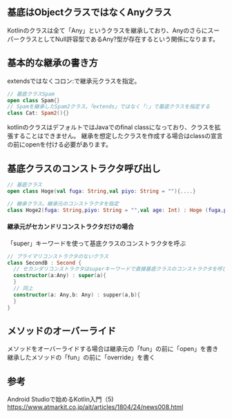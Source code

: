 ## 基底はObjectクラスではなくAnyクラス
Kotlinのクラスは全て「Any」というクラスを継承しており、AnyのさらにスーパークラスとしてNull許容型であるAny?型が存在するという関係になります。

## 基本的な継承の書き方
extendsではなくコロン:で継承元クラスを指定。
```kt
// 基底クラスSpam
open class Spam{}
// Spamを継承したSpam2クラス。「extends」ではなく「:」で基底クラスを指定する
class Cat: Spam2(){}
```
kotlinのクラスはデフォルトではJavaでのfinal classになっており、クラスを拡張することはできません。
継承を想定したクラスを作成する場合はclassの宣言の前にopenを付ける必要があります。

## 基底クラスのコンストラクタ呼び出し
```kt
// 基底クラス
open class Hoge(val fuga: String,val piyo: String = ""){....}

// 継承クラス。継承元のコンストラクタを指定
class Hoge2(fuga: String,piyo: String = "",val age: Int) : Hoge (fuga,piyo){....}
```
#### 継承元がセカンドリコンストラクタだけの場合
「super」キーワードを使って基底クラスのコンストラクタを呼ぶ
```kt
// プライマリコンストラクタのないクラス
class SecondB : Second {
  // セカンダリコンストラクタはsuperキーワードで直接基底クラスのコンストラクタを呼び出す
  constructor(a:Any) : super(a){
  }
  // 同上
  constructor(a: Any,b: Any) : supper(a,b){
  }
}
```

## メソッドのオーバーライド
メソッドをオーバーライドする場合は継承元の「fun」の前に「open」を書き
継承したメソッドの「fun」の前に「override」を書く

## 参考
Android Studioで始めるKotlin入門（5)
https://www.atmarkit.co.jp/ait/articles/1804/24/news008.html
